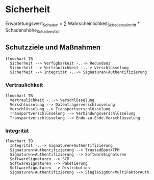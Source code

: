 # Sicherheit

Erwartetungswert<sub>Schaden</sub> = ∑ Wahrscheinlichkeit<sub>Schadenseintritt</sub> * Schadenshöhe<sub>Schadensfall</sub>

## Schutzziele und Maßnahmen

```mermaid
flowchart TB
  Sicherheit --> Verfügbarkeit -..-> Redundanz
  Sicherheit --> Vertraulichkeit -..-> Verschlüsselung
  Sicherheit --> Integrität -..-> Signaturen+Authentifizierung
```

### Vertraulichkeit

```mermaid
flowchart TB
  Vertraulichkeit -..-> Verschlüsselung
  Verschlüsselung --> Datenträgerverschlüsselung
  Verschlüsselung --> Transportverschlüsselung
  Transportverschlüsselung --> Verbindungsverschlüsselung
  Transportverschlüsselung --> Ende-zu-Ende-Verschlüsselung
```

### Integrität

```mermaid
flowchart TB
  Integrität -..-> Signaturen+Authentifizierung
  Signaturen+Authentifizierung --> TrustedBoot+TPM
  Signaturen+Authentifizierung --> SoftwareSignaturen
  SoftwareSignaturen --> SCM
  SoftwareSignaturen --> Paketierung
  SoftwareSignaturen --> Distribution
  Signaturen+Authentifizierung --> SingleSignOn+MultiFaktorAuth
```
